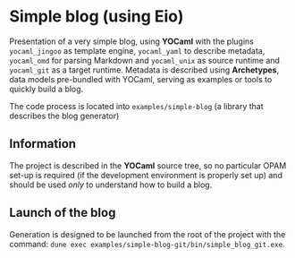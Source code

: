 # Simple blog (using Eio)

Presentation of a very simple blog, using **YOCaml** with the plugins
`yocaml_jingoo` as template engine, `yocaml_yaml` to describe metadata,
`yocaml_omd` for parsing Markdown and `yocaml_unix` as source runtime and
`yocaml_git` as a target runtime. Metadata is described using **Archetypes**,
data models pre-bundled with YOCaml, serving as examples or tools to quickly
build a blog.

The code process is located into `examples/simple-blog` (a library that
describes the blog generator)

## Information

The project is described in the **YOCaml** source tree, so no particular OPAM set-up
is required (if the development environment is properly set up) and should be
used _only_ to understand how to build a blog.

## Launch of the blog

Generation is designed to be launched from the root of the project with the
command: `dune exec examples/simple-blog-git/bin/simple_blog_git.exe`.
